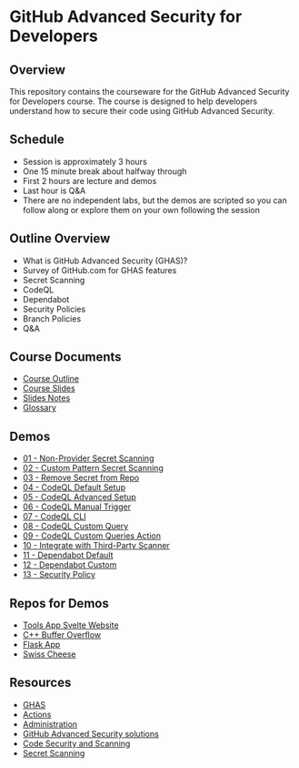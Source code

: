# GitHub Advanced Security for Developers

## Overview

This repository contains the courseware for the GitHub Advanced Security for Developers course. The course is designed to help developers understand how to secure their code using GitHub Advanced Security.

## Schedule

- Session is approximately 3 hours
- One 15 minute break about halfway through
- First 2 hours are lecture and demos
- Last hour is Q&A
- There are no independent labs, but the demos are scripted so you can follow along or explore them on your own following the session

## Outline Overview

- What is GitHub Advanced Security (GHAS)?
- Survey of GitHub.com for GHAS features
- Secret Scanning
- CodeQL
- Dependabot
- Security Policies
- Branch Policies
- Q&A

## Course Documents

- [Course Outline](./docs/GitHubAdvancedSecurityDeveloperTrainingOutline.pdf)
- [Course Slides](./docs/GitHubAdvancedSecurityDeveloperTrainingSlides.pdf)
- [Slides Notes](./docs/slides_notes.md)
- [Glossary](./docs/glossary.md)

## Demos

- [01 - Non-Provider Secret Scanning](./demos/01_non-provider-secret-scanning.md)
- [02 - Custom Pattern Secret Scanning](./demos/02_custom-pattern-secret-scanning.md)
- [03 - Remove Secret from Repo](./demos/03_remove-secret-from-repo.md)
- [04 - CodeQL Default Setup](./demos/04_codeql_default_setup.md)
- [05 - CodeQL Advanced Setup](./demos/05_codeql_advanced_setup.md)
- [06 - CodeQL Manual Trigger](./demos/06_codeql_manual_trigger.md)
- [07 - CodeQL CLI](./demos/07_codeql_cli.md)
- [08 - CodeQL Custom Query](./demos/08_codeql_custom_query.md)
- [09 - CodeQL Custom Queries Action](./demos/09_codeql_custom_queries_action.md)
- [10 - Integrate with Third-Party Scanner](./demos/07_integrate_with_third_party_scanner.md)
- [11 - Dependabot Default](./demos/08_dependabot_default.md)
- [12 - Dependabot Custom](./demos/09_dependabot_custom.md)
- [13 - Security Policy](./demos/10_security_policy.md)

## Repos for Demos

- [Tools App Svelte Website](https://github.com/ewg-atmosera/toolsapp-svelte-website)
- [C++ Buffer Overflow](https://github.com/ewg-atmosera/buffer-overflow-cpp)
- [Flask App](https://github.com/ewg-atmosera/flask_app)
- [Swiss Cheese](https://github.com/ewg-atmosera/swiss-cheese)

## Resources

- [GHAS](https://learn.microsoft.com/en-us/users/githubtraining/collections/rqymc6yw8q5rey)
- [Actions](https://learn.microsoft.com/en-us/collections/n5p4a5z7keznp5)
- [Administration](https://learn.microsoft.com/en-us/collections/mom7u1gzjdxw03)
- [GitHub Advanced Security solutions](https://github.com/advanced-security/)
- [Code Security and Scanning](https://docs.github.com/en/code-security/code-scanning/)
- [Secret Scanning](https://docs.github.com/en/code-security/secret-scanning/)
